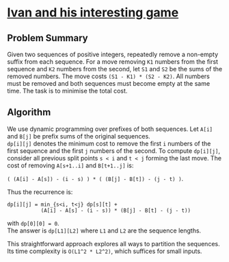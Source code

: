 # [Ivan and his interesting game](https://www.spoj.com/problems/IVAN/)

## Problem Summary
Given two sequences of positive integers, repeatedly remove a non-empty suffix from each sequence. For a move removing
`K1` numbers from the first sequence and `K2` numbers from the second, let `S1` and `S2` be the sums of the removed numbers.
The move costs `(S1 - K1) * (S2 - K2)`. All numbers must be removed and both sequences must become empty at the same time.
The task is to minimise the total cost.

## Algorithm
We use dynamic programming over prefixes of both sequences.
Let `A[i]` and `B[j]` be prefix sums of the original sequences.  
`dp[i][j]` denotes the minimum cost to remove the first `i` numbers of the first sequence and the first `j` numbers of the second.
To compute `dp[i][j]`, consider all previous split points `s < i` and `t < j` forming the last move. The cost of removing
`A[s+1..i]` and `B[t+1..j]` is:

`( (A[i] - A[s]) - (i - s) ) * ( (B[j] - B[t]) - (j - t) )`.

Thus the recurrence is:
```
dp[i][j] = min_{s<i, t<j} dp[s][t] +
           (A[i] - A[s] - (i - s)) * (B[j] - B[t] - (j - t))
```
with `dp[0][0] = 0`.  
The answer is `dp[L1][L2]` where `L1` and `L2` are the sequence lengths.

This straightforward approach explores all ways to partition the sequences. Its time complexity is
`O(L1^2 * L2^2)`, which suffices for small inputs.
